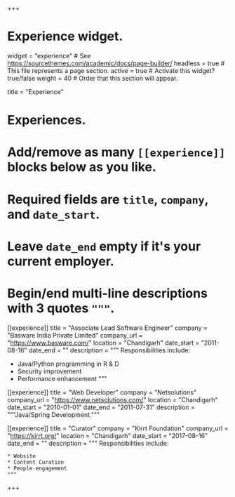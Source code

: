 +++
# Experience widget.
widget = "experience"  # See https://sourcethemes.com/academic/docs/page-builder/
headless = true  # This file represents a page section.
active = true  # Activate this widget? true/false
weight = 40  # Order that this section will appear.

title = "Experience"
# Experiences.
#   Add/remove as many `[[experience]]` blocks below as you like.
#   Required fields are `title`, `company`, and `date_start`.
#   Leave `date_end` empty if it's your current employer.
#   Begin/end multi-line descriptions with 3 quotes `"""`.

[[experience]]
  title = "Associate Lead Software Engineer"
  company = "Basware India Private Limited"
  company_url = "https://www.basware.com/"
  location = "Chandigarh"
  date_start = "2011-08-16"
  date_end = ""
  description = """
  Responsibilities include:

  * Java/Python programming in R & D
  * Security improvement
  * Performance enhancement
  """

[[experience]]
  title = "Web Developer"
  company = "Netsolutions"
  company_url = "https://www.netsolutions.com/"
  location = "Chandigarh"
  date_start = "2010-01-01"
  date_end = "2011-07-31"
  description = """Java/Spring Development."""


[[experience]]
    title = "Curator"
    company = "Kirrt Foundation"
    company_url = "https://kirrt.org/"
    location = "Chandigarh"
    date_start = "2017-08-16"
    date_end = ""
    description = """
    Responsibilities include:

    * Website
    * Content Curation
    * People engagement
    """


+++
